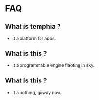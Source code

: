 # FAQ

## What is temphia ?
- It a platform for apps.

## What is this ?
- It a programmable engine flaoting in sky.

## What is this ?
- It a nothing, goway now.
